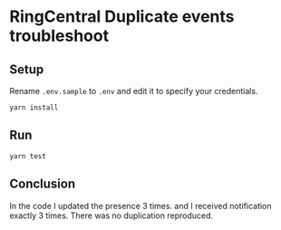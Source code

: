 # RingCentral Duplicate events troubleshoot

## Setup

Rename `.env.sample` to `.env` and edit it to specify your credentials.

```
yarn install
```

## Run

```
yarn test
```


## Conclusion

In the code I updated the presence 3 times. and I received notification exactly 3 times. There was no duplication reproduced.
